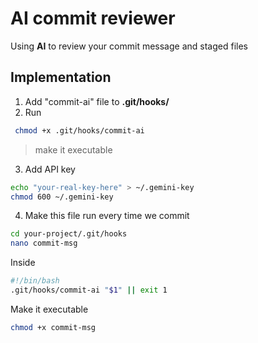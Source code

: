 # AI commit reviewer
Using **AI** to review your commit message and staged files 

## Implementation
1. Add "commit-ai" file to **.git/hooks/**
2. Run 
```bash 
 chmod +x .git/hooks/commit-ai
```
> make it executable
3. Add API key
```bash
echo "your-real-key-here" > ~/.gemini-key
chmod 600 ~/.gemini-key
```
4. Make this file run every time we commit
```bash 
cd your-project/.git/hooks
nano commit-msg
```

Inside
```bash
#!/bin/bash
.git/hooks/commit-ai "$1" || exit 1
```

Make it executable
```bash
chmod +x commit-msg
```

